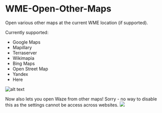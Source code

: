# WME-Open-Other-Maps
Open various other maps at the current WME location (if supported).

Currently supported:
* Google Maps
* Mapillary
* Terraserver
* Wikimapia
* Bing Maps
* Open Street Map
* Yandex
* Here

![alt text](https://imgur.com/V1QODfB.png)


Now also lets you open Waze from other maps!  Sorry - no way to disable this as the settings cannot be access across websites.
![](https://imgur.com/JFr1zx6.png)

